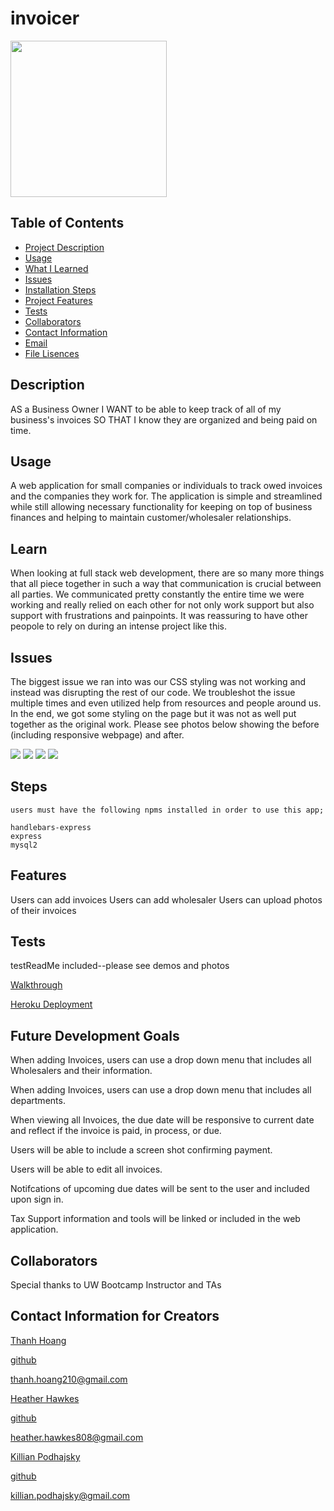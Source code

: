# invoicer
<img src='public\img\inforcer.png' width= '250px'>



## Table of Contents
  - [Project Description](#description)
  - [Usage](#usage)
  - [What I Learned](#learn)
  - [Issues](#issues)
  - [Installation Steps](#installation)
  - [Project Features](#features)
  - [Tests](#tests)
  - [Collaborators](#credits)
  - [Contact Information](#usernamer)
  - [Email](#email)
  - [File Lisences](#license)

 
 ## Description
  
  AS a Business Owner
  I WANT to be able to keep track of all of my business's invoices
  SO THAT I know they are organized and being paid on time. 
 
 ## Usage

 A web application for small companies or individuals to track owed invoices and the companies they work for. The application is simple and streamlined while still allowing necessary functionality for keeping on top of business finances and helping to maintain customer/wholesaler relationships. 

  ## Learn

  When looking at full stack web development, there are so many more things that all piece together in such a way that communication is crucial between all parties. We communicated pretty constantly the entire time we were working and really relied on each other for not only work support but also support with frustrations and painpoints. It was reassuring to have other peopole to rely on during an intense project like this. 

  ## Issues

  The biggest issue we ran into was our CSS styling was not working and instead was disrupting the rest of our code. We troubleshot the issue multiple times and even utilized help from resources and people around us. In the end, we got some styling on the page but it was not as well put together as the original work. Please see photos below showing the before (including responsive webpage) and after. 

  <img src='public\img\image (1).png'>
  
  <img src='public\img\image (2).png'>
    
  <img src='public\img\image (3).png'> 
    
  <img src='public\img\image (4).png'>
    



  ## Steps

    users must have the following npms installed in order to use this app;

    handlebars-express
    express
    mysql2

  ## Features

  Users can add invoices
  Users can add wholesaler
  Users can upload photos of their invoices

 ## Tests 

 testReadMe included--please see demos and photos
 
 [Walkthrough](https://github.com/thanhmhoang/Invoicer/assets/128337826/38bc1d2f-c1cd-471d-832f-dbb87a81fadd)
 
 [Heroku Deployment](https://tmh-invoicer.herokuapp.com/homepage)

 ## Future Development Goals

When adding Invoices, users can use a drop down menu that includes all Wholesalers and their information.

When adding Invoices, users can use a drop down menu that includes all departments.

When viewing all Invoices, the due date will be responsive to current date and reflect if the invoice is paid, in process, or due. 

Users will be able to include a screen shot confirming payment.

Users will be able to edit all invoices.

Notifcations of upcoming due dates will be sent to the user and included upon sign in.

Tax Support information and tools will be linked or included in the web application.

 ## Collaborators

 Special thanks to UW Bootcamp Instructor and TAs

 ## Contact Information for Creators

<u>Thanh Hoang</u>

[github](https://github.com/thanhmhoang)

[thanh.hoang210@gmail.com](thanh.hoang210@gmail.com)

<u>Heather Hawkes</u>

[github](https://github.com/miss-heather)

[heather.hawkes808@gmail.com](mailto:heather.hawkes808@gmail.com)

<u>Killian Podhajsky</u>

[github](https://github.com/kiriludp)

[killian.podhajsky@gmail.com](mailto:killian.podhajsky@gmail.com)







